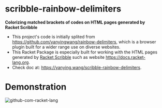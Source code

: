 scribble-rainbow-delimiters
===========================
**Colorizing matched brackets of codes on HTML pages generated by Racket Scribble**

* This project's code is initially splited from <https://github.com/yanyingwang/rainbow-delimiters>, which is a browser plugin built for a wider range use on diverse websites.
* This Racket Package is especially built for working with the HTML pages generated by [Racket Scribble](https://docs.racket-lang.org/scribble/) such as website <https://docs.racket-lang.org>.
* Check doc at: <https://yanying.wang/scribble-rainbow-delimiters>.


# Demonstration
![github-com-racket-lang](https://raw.githubusercontent.com/yanyingwang/scribble-rainbow-delimiters/master/screenshot/docs-racket-lang-org.gif)


